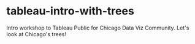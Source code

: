 # tableau-intro-with-trees
Intro workshop to Tableau Public for Chicago Data Viz Community. Let's look at Chicago's trees!
